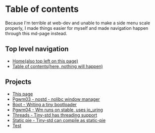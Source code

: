 # Table of contents

Because I'm terrible at web-dev and unable to make a side menu scale properly,
I made things easier for myself and made navigation happen through this md-page instead.

## Top level navigation

- [Home(also top left on this page)](/)
- [Table of contents(here, nothing will happen)](/table-of-contents)

## Projects

- [This page](/meta)
- [Pgwm03 - nostd - nolibc window manager](/pgwm03)
- [Boot - Writing a tiny bootloader](/boot)
- [Pgwm04 - Wm runs on stable, uses io_uring](/pgwm04)
- [Threads - Tiny-std has threading support](/threads)
- [Static pie - Tiny-std can compile as static-pie](/static-pie)
- [Test](/test)